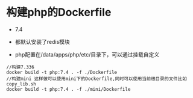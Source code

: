 # 构建php的Dockerfile

* 7.4

* 都默认安装了redis模块

* php配置在/data/apps/php/etc/目录下，可以通过挂载自定义

~~~
//构建7.336
docker build -t php:7.4 . -f ./Dockerfile
//构建mini 这样做可以使用mini下的Dockerfile,同时可以使用当前根目录的文件比如 copy_lib.sh
docker build -t php:7.4 . -f ./mini/Dockerfile
~~~